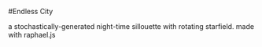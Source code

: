#Endless City

a stochastically-generated night-time sillouette with rotating starfield. made with raphael.js
